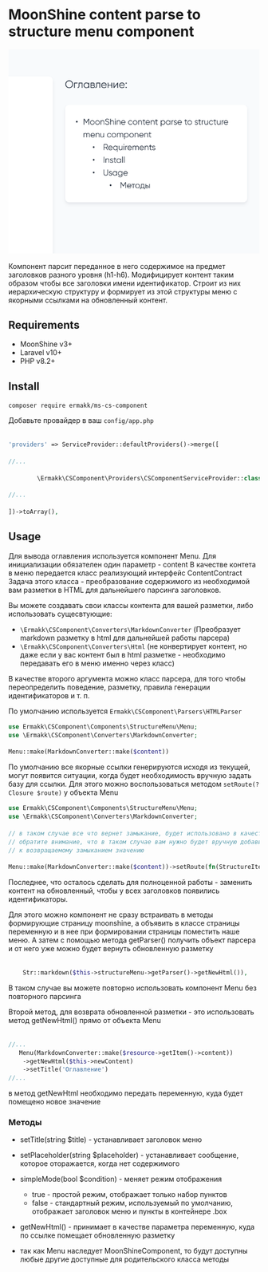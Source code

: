 # MoonShine content parse to structure menu component


<picture>
  <source media="(prefers-color-scheme: dark)" srcset="./art/image.png">
  <source media="(prefers-color-scheme: light)" srcset="./art/image.png">
  <img alt="cover" src="./art/image.png">
</picture>

Компонент парсит переданное в него содержимое на предмет заголовков разного уровня (h1-h6).
Модифицирует контент таким образом чтобы все заголовки имени идентификатор.
Строит из них иерархическую структуру и формирует из этой структуры меню с якорными ссылками на обновленный контент.

## Requirements

- MoonShine v3+
- Laravel v10+
- PHP v8.2+


## Install

```shell
composer require ermakk/ms-cs-component
```
Добавьте провайдер в ваш `config/app.php` 

```php

'providers' => ServiceProvider::defaultProviders()->merge([

//...

        \Ermakk\CSComponent\Providers\CSComponentServiceProvider::class
        
//...

])->toArray(),

```

## Usage

Для вывода оглавления используется компонент Menu.
Для инициализации обязателен один параметр - content
В качестве контета в меню передается класс реализующий интерфейс ContentContract
Задача этого класса - преобразование содержимого из необходимой вам разметки в HTML
для дальнейшего парсинга заголовков.

Вы можете создавать свои классы контента для вашей разметки, либо использовать сущесвтующие:
- `\Ermakk\CSComponent\Converters\MarkdownConverter` 
(Преобразует markdown разметку в html для дальнейшей работы парсера)
- `\Ermakk\CSComponent\Converters\Html` 
(не конвертирует контент, но даже если у вас контент был в html разметке - 
необходимо передавать его в меню именно через класс)

В качестве второго аргумента можно класс парсера, для того чтобы переопределить поведение,
разметку, правила генерации идентификаторов и т. п.

По умолчанию используется `Ermakk\CSComponent\Parsers\HTMLParser`

```php
use Ermakk\CSComponent\Components\StructureMenu\Menu;
use \Ermakk\CSComponent\Converters\MarkdownConverter;

Menu::make(MarkdownConverter::make($content))
```

По умолчанию все якорные ссылки генерируются исходя из текущей, могут появится ситуации,
когда будет необходимость вручную задать базу для ссылки. Для этого можно воспользоваться методом
`setRoute(?Closure $route)` у объекта Menu


```php
use Ermakk\CSComponent\Components\StructureMenu\Menu;
use \Ermakk\CSComponent\Converters\MarkdownConverter;

// в таком случае все что вернет замыкание, будет использовано в качестве якорной ссылки
// обратите внимание, что в таком случае вам нужно будет вручную добавить '#'.$item->id()
// к возвращаемому замыканием значению

Menu::make(MarkdownConverter::make($content))->setRoute(fn(StructureItem $item) => 'Ваш роут'.'#'.$item->id());
```

Последнее, что осталось сделать для полноценной работы - заменить контент на обновленный,
чтобы у всех заголовков появились идентификаторы.

Для этого можно компонент не сразу встраивать в методы  формирующие страницу moonshine,
а объявить в классе страницы переменную и в нее при формировании страницы поместить наше меню.
А затем с помощью метода getParser() получить объект парсера и от него уже можно будет вернуть обновленную разметку

```php

    Str::markdown($this->structureMenu->getParser()->getNewHtml()),

```

В таком случае вы можете повторно использовать компонент Menu без повторного парсинга

Второй метод, для возврата обновленной разметки - это использовать метод getNewHtml() прямо от объекта Menu

```php

//...
   Menu(MarkdownConverter::make($resource->getItem()->content))
    ->getNewHtml($this->newContent)
    ->setTitle('Оглавление')
//...
```
в метод getNewHtml необходимо передать переменную, куда будет помещено новое значение 


### Методы
 - setTitle(string $title) - устанавливает заголовок меню

 - setPlaceholder(string $placeholder) - устанавливает сообщение, которое оторажается, когда нет содержимого

 - simpleMode(bool $condition) - меняет режим отображения
   - true - простой режим, отображает только набор пунктов
   - false - стандартный режим, используемый по умолчанию, отображает заголовок меню и пункты в контейнере .box
 - getNewHtml() - принимает в качестве параметра переменную, куда по ссылке помещает обновленную разметку
 - так как Menu наследует MoonShineComponent, то будут доступны любые другие доступные для родительского класса методы